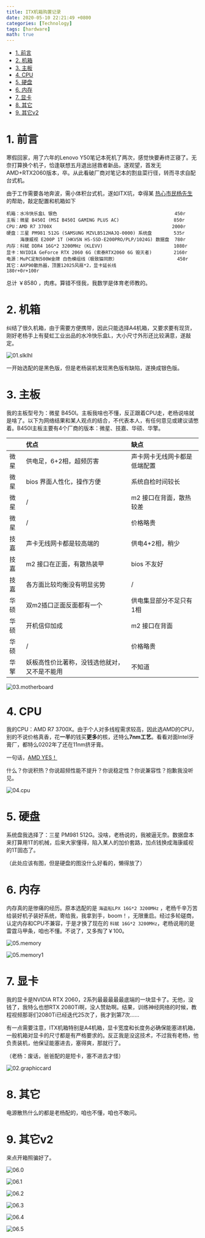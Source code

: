 ```yaml
---
title: ITX机箱购置记录
date: 2020-05-10 22:21:49 +0800
categories: [Technology]
tags: [hardware]
math: true
---
```


- [1. 前言](#1-前言)
- [2. 机箱](#2-机箱)
- [3. 主板](#3-主板)
- [4. CPU](#4-cpu)
- [5. 硬盘](#5-硬盘)
- [6. 内存](#6-内存)
- [7. 显卡](#7-显卡)
- [8. 其它](#8-其它)
- [9. 其它v2](#9-其它v2)

# 1. 前言

寒假回家，用了六年的Lenovo Y50笔记本死机了两次，感觉快要寿终正寝了。无奈打算换个机子，恰逢联想五月退出拯救者新品，遂观望，首发无AMD+RTX2060版本，卒。从此看破厂商对笔记本的割韭菜行径，转而寻求自配台式机。

由于工作需要各地奔波，需小体积台式机，遂如ITX坑，幸得某 [热心市民杨先生](https://shop333618213.taobao.com/shop/view_shop.htm?spm=a1z09.2.0.0.67002e8dPIkTmU&user_number_id=667035674) 的帮助，敲定配置和机箱如下

```
机箱：水冷快乐盒L 银色                                           450r
主板：微星 B450I (MSI B450I GAMING PLUS AC)                    850r
CPU：AMD R7 3700X                                            2000r
硬盘：三星 PM981 512G (SAMSUNG MZVLB512HAJQ-0000) 系统盘        535r
     海康威视 E200P 1T (HKVSN HS-SSD-E200PRO/PLP/1024G) 数据盘  780r
内存：科赋 DDR4 16G*2 3200MHz (KLEVV)                          1080r
显卡：NVIDIA GeForce RTX 2060 6G (索泰RTX2060 6G 毁灭者)        2160r
电源：MuPC定制500W金牌 白色模组线（极致猫同款）                      450r
其它：AXP90散热器，顶置12025风扇*2，显卡延长线                     180r+0r+100r
```

总计 ￥8580 ，肉疼。算错不怪我，我数学是体育老师教的。

# 2. 机箱

纠结了很久机箱，由于需要方便携带，因此只能选择A4机箱，又要求要有现货，刚好老杨手上有斐虹工业出品的水冷快乐盒L，大小尺寸外形还比较满意，遂敲定。

![01.slklhl](
     assets\img\postsimg\20200510\01.slklhl.jpg)

一开始选配的是黑色版，但是老杨装机发现黑色版有缺陷，遂换成银色版。

# 3. 主板

我的主板型号为：微星 B450I。主板我啥也不懂，反正跟着CPU走，老杨说啥就是啥了。以下为网络结果和某人观点的结合，不代表本人，有任何意见或建议请憋着。B450I主板主要有4个厂商的版本：微星、技嘉、华硕、华擎。

|      | 优点                                         | 缺点                         |
| ---- | :------------------------------------------- | :--------------------------- |
| 微星 | 供电足，6+2相，超频厉害                      | 声卡网卡无线网卡都是低端配置 |
| 微星 | bios 界面人性化，操作方便                    | 系统自检时间较长             |
| 微星 | /                                            | m2 接口在背面，散热较差      |
| 微星 | /                                            | 价格略贵                     |
| 技嘉 | 声卡无线网卡都是较高端的                     | 供电4+2相，稍少              |
| 技嘉 | m2 接口在正面，有散热装甲                    | bios 不友好                  |
| 技嘉 | 各方面比较均衡没有明显劣势                   | /                            |
| 华硕 | 双m2插口正面反面都有一个                     | 供电集显部分不足只有1相      |
| 华硕 | 开机信仰加成                                 | m2 接口在背面                |
| 华硕 | /                                            | 价格略贵                     |
| 华擎 | 妖板高性价比著称，没钱选他就对，又不是不能用 | 不知道                       |

![03.motherboard](\assets\img\postsimg\20200510\03.motherboard.jpg)

# 4. CPU

我的CPU：AMD R7 3700X。由于个人对多线程需求较高，因此选AMD的CPU，别的不说价格真香，花**一半**的钱买**更多**的核，还特么**7nm工艺**。看看对面Intel牙膏厂，都特么0202年了还在11nm挤牙膏。

一句话，[AMD YES！](https://www.zhihu.com/question/293240802)

什么？你说积热？你说超频性能不提升？你说稳定性？你说兼容性？抱歉我没听见。

![04.cpu](\assets\img\postsimg\20200510\04.cpu.jpg)

# 5. 硬盘

系统盘我选择了：三星 PM981 512G。没啥，老杨说的，我被逼无奈。数据盘本来打算用1T的机械，后来大家懂得，陷入某人的加价套路，加点钱换成海康威视的1T固态了。

（此处应该有图，但是硬盘的图没什么好看的，懒得放了）

# 6. 内存

内存真的是惨痛的经历。原本选配的是 `海盗船LPX 16G*2 3200MHz` ，老杨千辛万苦给装好机子装好系统，寄给我，我拿到手，boom！，无限重启。经过多轮磋商，认定内存和CPU不兼容，于是才换了现在的 `科赋 16G*2 3200MHz`，老杨说用的是雷霆马甲条，咱也不懂。不说了，又多掏了￥100。

![05.memory](\assets\img\postsimg\20200510\05.memory.jpg)

![05.memory1](\assets\img\postsimg\20200510\05.memory1.jpg)

# 7. 显卡

我的显卡是NVIDIA RTX 2060，2系列最最最最最底端的一块显卡了。无他，没钱了，我特么也想RTX 2080Ti啊，没人赞助啊。结果，训练神经网络的时候，教程视频那哥们2080Ti已经迭代25次了，我才到第7次......

有一点需要注意，ITX机箱特别是A4机箱，显卡宽度和长度务必确保能塞进机箱，一般机箱对显卡的尺寸都是有严格要求的。反正我是没这技术，不过我有老杨，他负责装机，他保证能塞进去，塞得爽，那就行了。

（老杨：废话，爸爸配的是短卡，塞不进去才怪）

![02.graphiccard](\assets\img\postsimg\20200510\02.graphiccard.jpg)

# 8. 其它

电源散热什么的都是老杨配的，咱也不懂，咱也不敢问。

# 9. 其它v2

来点开箱照骗好了。

![06.0](\assets\img\postsimg\20200510\06.0.jpg)

![06.1](\assets\img\postsimg\20200510\06.1.jpg)

![06.2](\assets\img\postsimg\20200510\06.2.jpg)

![06.3](\assets\img\postsimg\20200510\06.3.jpg)

![06.4](\assets\img\postsimg\20200510\06.4.jpg)

![06.5](\assets\img\postsimg\20200510\06.5.jpg)